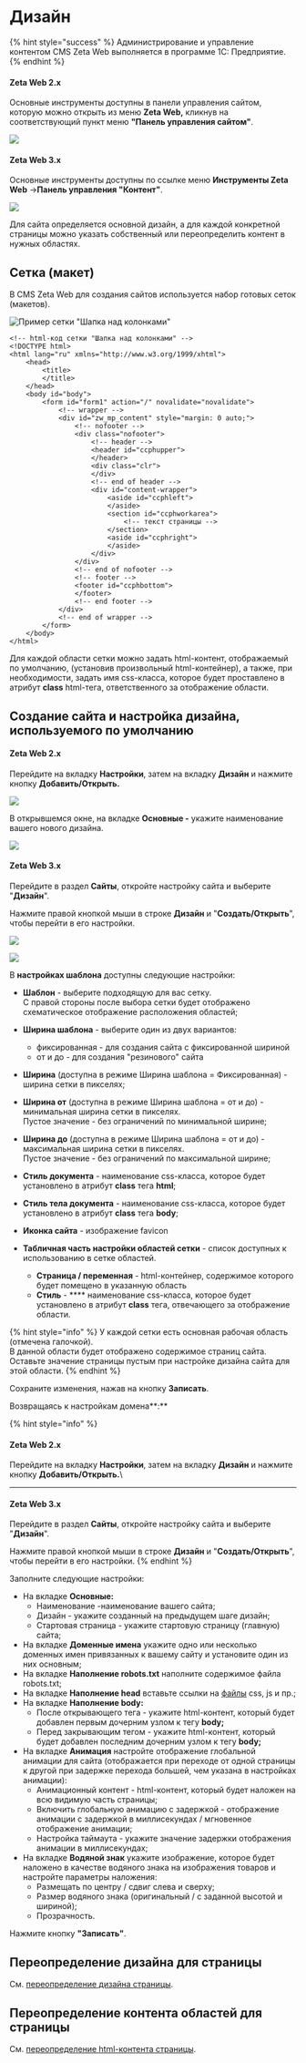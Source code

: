 # Дизайн

{% hint style="success" %}
Администрирование и управление контентом CMS Zeta Web выполняется в программе 1С: Предприятие.
{% endhint %}

#### Zeta Web 2.x

Основные инструменты доступны в панели управления сайтом, которую можно открыть из меню **Zeta Web,** кликнув на соответствующий пункт меню **"Панель управления сайтом"**.

![](<../../.gitbook/assets/Image 6.png>)

#### Zeta Web 3.x

Основные инструменты доступны по ссылке меню **Инструменты Zeta Web** →**Панель управления "Контент"**.

![](<../../.gitbook/assets/Image 7.png>)



Для сайта определяется основной дизайн, а для каждой конкретной страницы можно указать собственный или переопределить контент в нужных областях.



## Сетка (макет)

В CMS Zeta Web для создания сайтов используется набор готовых сеток (макетов).

![Пример сетки "Шапка над колонками"](<../../.gitbook/assets/image (60).png>)

```markup
<!-- html-код сетки "Шапка над колонками" -->
<!DOCTYPE html>
<html lang="ru" xmlns="http://www.w3.org/1999/xhtml">
	<head>
		<title>
		</title>
	</head>
	<body id="body">
		<form id="form1" action="/" novalidate="novalidate">
			<!-- wrapper -->
			<div id="zw_mp_content" style="margin: 0 auto;">
				<!-- nofooter -->
				<div class="nofooter">
					<!-- header -->
					<header id="ccphupper">
					</header>
					<div class="clr">
					</div>
					<!-- end of header -->
					<div id="content-wrapper">
						<aside id="ccphleft">
						</aside>
						<section id="ccphworkarea"> 
							<!-- текст страницы -->
						</section>
						<aside id="ccphright">
						</aside>
					</div>
				</div>
				<!-- end of nofooter -->
				<!-- footer -->
				<footer id="ccphbottom">
				</footer>
				<!-- end footer -->
			</div>
			<!-- end of wrapper -->
		</form>
	</body>
</html>
```

Для каждой области сетки можно задать html-контент, отображаемый по умолчанию, (установив произвольный html-контейнер), а также, при необходимости, задать имя css-класса, которое будет проставлено в атрибут **class** html-тега, ответственного за отображение области.

## Создание сайта и настройка дизайна, используемого по умолчанию



#### Zeta Web 2.x

Перейдите на вкладку **Настройки**, затем на вкладку **Дизайн** и нажмите кнопку **Добавить/Открыть.**

![](<../../.gitbook/assets/image (455) (2).png>)

В открывшемся окне, на вкладке **Основные -** укажите наименование вашего нового дизайна.

![](<../../.gitbook/assets/image (71).png>)

#### Zeta Web 3.x

Перейдите в раздел **Сайты**, откройте настройку сайта и выберите "**Дизайн**".

Нажмите правой кнопкой мыши в строке **Дизайн** и "**Создать/Открыть**", чтобы перейти в его настройки.

![](<../../.gitbook/assets/Image 23.png>)

![](<../../.gitbook/assets/Image 25.png>)



В **настройках шаблона** доступны следующие настройки:

* **Шаблон** - выберите подходящую для вас сетку. \
  С правой стороны после выбора сетки будет отображено схематическое отображение расположения областей;
* **Ширина шаблона** - выберите один из двух вариантов:&#x20;
  * фиксированная - для создания сайта с фиксированной шириной
  * от и до - для создания "резинового" сайта
* **Ширина** (доступна в режиме Ширина шаблона = Фиксированная) - ширина сетки в пикселях;
* **Ширина от** (доступна в режиме Ширина шаблона = от и до) -  минимальная ширина сетки в пикселях. \
  Пустое значение - без ограничений по минимальной ширине;
* **Ширина до** (доступна в режиме Ширина шаблона = от и до)  - максимальная ширина сетки в пикселях. \
  Пустое значение - без ограничений по максимальной ширине;
* **Стиль документа** - наименование css-класса, которое будет установлено в атрибут **class** тега **html**;
* **Стиль тела документа** - наименование css-класса, которое будет установлено в атрибут **class** тега **body**;
* **Иконка сайта** - изображение favicon&#x20;
*   **Табличная часть настройки областей сетки** - список доступных к использованию в сетке областей.

    * **Страница / переменная** - html-контейнер, содержимое которого будет помещено в указанную область
    * **Стиль** - **** наименование css-класса, которое будет установлено в атрибут **class** тега, отвечающего за отображение области.



{% hint style="info" %}
У каждой сетки есть основная рабочая область (отмечена галочкой). \
В данной области будет отображено содержимое страниц сайта.\
Оставьте значение страницы пустым при настройке дизайна сайта для этой области.
{% endhint %}

Сохраните изменения, нажав на кнопку **Записать**.



Возвращаясь  к настройкам домена**:**

{% hint style="info" %}
#### Zeta Web 2.x

Перейдите на вкладку **Настройки**, затем на вкладку **Дизайн** и нажмите кнопку **Добавить/Открыть.**\
****

#### Zeta Web 3.x

Перейдите в раздел **Сайты**, откройте настройку сайта и выберите "**Дизайн**".

Нажмите правой кнопкой мыши в строке **Дизайн** и "**Создать/Открыть**", чтобы перейти в его настройки.
{% endhint %}

Заполните следующие настройки:

* На вкладке **Основные:**
  * Наименование -наименование вашего сайта;
  * Дизайн - укажите созданный на предыдущем шаге дизайн;
  * Стартовая страница - укажите стартовую страницу (главную) сайта;
* На вкладке **Доменные имена** укажите одно или несколько доменных имен привязанных к вашему сайту и установите один из них основным;
* На вкладке **Наполнение robots.txt** наполните содержимое файла robots.txt;
* На вкладке **Наполнение head** вставьте ссылки на [файлы](https://help-zetaweb.zetasoft.ru/seo-i-upravlenie-kontentom/izobrazheniya-i-faily#razmeshenie-faila-na-stranice) css, js и пр.;
* На вкладке **Наполнение body:**
  * После открывающего тега - укажите html-контент, который будет добавлен первым дочерним узлом к тегу **body;**
  * Перед закрывающим тегом - укажите html-контент, который будет добавлен последним дочерним узлом к тегу **body;**
* На вкладке **Анимация** настройте отображение глобальной анимации для сайта (отображается при переходе от одной страницы к другой при задержке перехода большей, чем указана в настройках анимации):
  * Анимационный контент - html-контент, который будет наложен на всю видимую часть страницы;
  * Включить глобальную анимацию с задержкой - отображение анимации с задержкой в миллисекундах / мгновенное отображение анимации;
  * Настройка таймаута - укажите значение задержки отображения анимации в миллисекундах;
* На вкладке **Водяной знак** укажите изображение, которое будет наложено в качестве водяного знака на изображения товаров и настройте параметры наложения:
  * Размещать по центру / сдвиг слева и сверху;
  * Размер водяного знака (оригинальный / с заданной высотой и шириной);
  * Прозрачность.

Нажмите кнопку **"Записать"**.

## Переопределение дизайна для страницы

См. [переопределение дизайна страницы](https://help-zetaweb.zetasoft.ru/seo-i-upravlenie-kontentom/stranicy-i-peremennye#pereopredelenie-dizaina-dlya-konkretnoi-stranicy).

## Переопределение контента областей для страницы

См. [переопределение html-контента страницы](https://help-zetaweb.zetasoft.ru/seo-i-upravlenie-kontentom/stranicy-i-peremennye#pereopredelenie-soderzhimogo-oblasti-dizaina-dlya-konkretnoi-stranicy).

